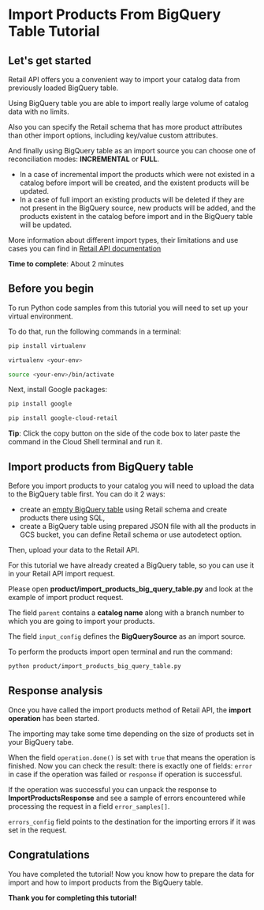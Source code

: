 # **Import Products From BigQuery Table Tutorial**

## Let's get started

Retail API offers you a convenient way to import your catalog data from previously loaded BigQuery table.

Using BigQuery table you are able to import really large volume of catalog data with no limits.

Also you can specify the Retail schema that has more product attributes than other import options, including key/value
custom attributes.

And finally using BigQuery table as an import source you can choose one of reconciliation modes: **INCREMENTAL** or 
**FULL**.

- In a case of incremental import the products which were not existed in a catalog before import will be created, and
  the existent products will be updated.
- In a case of full import an existing products will be deleted if they are not present in the BigQuery source, new
  products will be added, and the products existent in the catalog before import and in the BigQuery table will be
  updated.

More information about different import types, their limitations and use cases you can find
in [Retail API documentation](https://cloud.google.com/retail/docs/upload-catalog#considerations)

**Time to complete**: About 2 minutes

## Before you begin

To run Python code samples from this tutorial you will need to set up your virtual environment.

To do that, run the following commands in a terminal:

```bash
pip install virtualenv
```

```bash
virtualenv <your-env>
```

```bash
source <your-env>/bin/activate
```

Next, install Google packages:

```bash
pip install google
```

```bash
pip install google-cloud-retail
```

**Tip**: Click the copy button on the side of the code box to later paste the command in the Cloud Shell terminal and
run it.

## Import products from BigQuery table

Before you import products to your catalog you will need to upload the data to the BigQuery table first. You can do it 2
ways:

- create
  an [empty BigQuery table](https://cloud.google.com/bigquery/docs/tables#creating_an_empty_table_with_a_schema_definition)
  using Retail schema and create products there using SQL,
- create a BigQuery table using prepared JSON file with all the products in GCS bucket, you can define Retail schema or
  use autodetect option.

Then, upload your data to the Retail API.

For this tutorial we have already created a BigQuery table, so you can use it in your Retail API import request.

Please open **product/import_products_big_query_table.py** and look at the example of import product request.

The field ```parent``` contains a **catalog name** along with a branch number to which you are going to import your
products.

The field ```input_config``` defines the **BigQuerySource** as an import source.

To perform the products import open terminal and run the command:

```bash
python product/import_products_big_query_table.py
```

## Response analysis

Once you have called the import products method of Retail API, the **import operation** has been started.

The importing may take some time depending on the size of products set in your BigQuery tabe.

When the field ```operation.done()``` is set with ```true``` that means the operation is finished. Now you can check the
result: there is exactly one of fields: ```error``` in case if the operation was failed or ```response``` if operation
is successful.

If the operation was successful you can unpack the response to **ImportProductsResponse** and see a sample of errors
encountered while processing the request in a field ```error_samples[]```.

```errors_config``` field points to the destination for the importing errors if it was set in the request.

## Congratulations

<walkthrough-conclusion-trophy></walkthrough-conclusion-trophy>

You have completed the tutorial! Now you know how to prepare the data for import and how to import products from the
BigQuery table.

**Thank you for completing this tutorial!**
